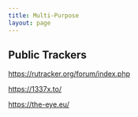 ```yaml
---
title: Multi-Purpose
layout: page
---
```


## Public Trackers

<https://rutracker.org/forum/index.php>

<https://1337x.to/>

<https://the-eye.eu/>
